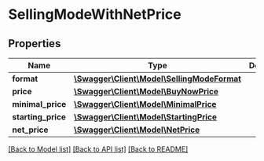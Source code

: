 # SellingModeWithNetPrice

## Properties
Name | Type | Description | Notes
------------ | ------------- | ------------- | -------------
**format** | [**\Swagger\Client\Model\SellingModeFormat**](SellingModeFormat.md) |  | [optional] 
**price** | [**\Swagger\Client\Model\BuyNowPrice**](BuyNowPrice.md) |  | [optional] 
**minimal_price** | [**\Swagger\Client\Model\MinimalPrice**](MinimalPrice.md) |  | [optional] 
**starting_price** | [**\Swagger\Client\Model\StartingPrice**](StartingPrice.md) |  | [optional] 
**net_price** | [**\Swagger\Client\Model\NetPrice**](NetPrice.md) |  | [optional] 

[[Back to Model list]](../../README.md#documentation-for-models) [[Back to API list]](../../README.md#documentation-for-api-endpoints) [[Back to README]](../../README.md)

